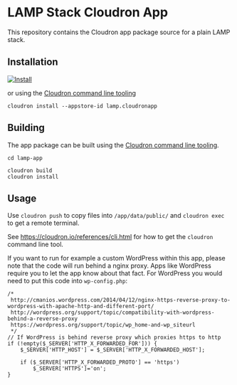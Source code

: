 # LAMP Stack Cloudron App

This repository contains the Cloudron app package source for a plain LAMP stack.

## Installation

[![Install](https://cloudron.io/img/button.svg)](https://cloudron.io/button.html?app=org.wordpress.cloudronapp)

or using the [Cloudron command line tooling](https://cloudron.io/references/cli.html)

```
cloudron install --appstore-id lamp.cloudronapp
```

## Building

The app package can be built using the [Cloudron command line tooling](https://cloudron.io/references/cli.html).

```
cd lamp-app

cloudron build
cloudron install
```

## Usage

Use `cloudron push` to copy files into `/app/data/public/` and `cloudron exec` to get a remote terminal.

See https://cloudron.io/references/cli.html for how to get the `cloudron` command line tool.

If you want to run for example a custom WordPress within this app, please note that the code will run behind a nginx proxy.
Apps like WordPress require you to let the app know about that fact.
For WordPress you would need to put this code into `wp-config.php`:

```
/*
 http://cmanios.wordpress.com/2014/04/12/nginx-https-reverse-proxy-to-wordpress-with-apache-http-and-different-port/
 http://wordpress.org/support/topic/compatibility-with-wordpress-behind-a-reverse-proxy
 https://wordpress.org/support/topic/wp_home-and-wp_siteurl
 */
// If WordPress is behind reverse proxy which proxies https to http
if (!empty($_SERVER['HTTP_X_FORWARDED_FOR'])) {
    $_SERVER['HTTP_HOST'] = $_SERVER['HTTP_X_FORWARDED_HOST'];

    if ($_SERVER['HTTP_X_FORWARDED_PROTO'] == 'https')
        $_SERVER['HTTPS']='on';
}
```
